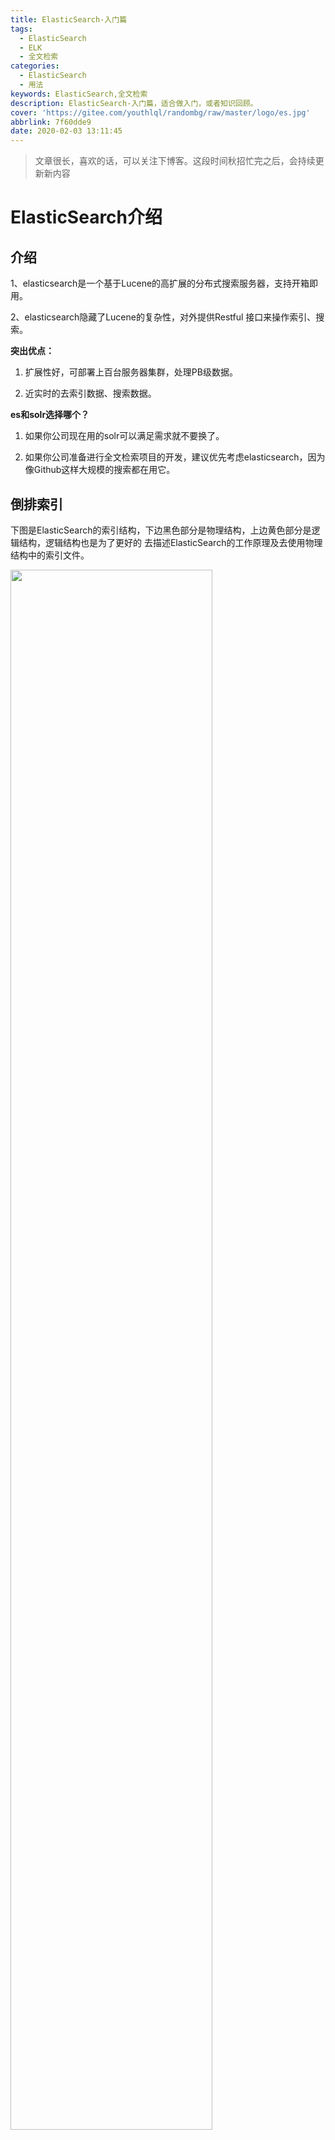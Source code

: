```yaml
---
title: ElasticSearch-入门篇
tags:
  - ElasticSearch
  - ELK
  - 全文检索
categories:
  - ElasticSearch
  - 用法
keywords: ElasticSearch,全文检索
description: ElasticSearch-入门篇，适合做入门，或者知识回顾。
cover: 'https://gitee.com/youthlql/randombg/raw/master/logo/es.jpg'
abbrlink: 7f60dde9
date: 2020-02-03 13:11:45
---
```




> 文章很长，喜欢的话，可以关注下博客。这段时间秋招忙完之后，会持续更新新内容

# ElasticSearch介绍

## 介绍

1、elasticsearch是一个基于Lucene的高扩展的分布式搜索服务器，支持开箱即用。    

2、elasticsearch隐藏了Lucene的复杂性，对外提供Restful 接口来操作索引、搜索。

 

**突出优点：** 

1. 扩展性好，可部署上百台服务器集群，处理PB级数据。

2. 近实时的去索引数据、搜索数据。

**es和solr选择哪个？**

1. 如果你公司现在用的solr可以满足需求就不要换了。

2. 如果你公司准备进行全文检索项目的开发，建议优先考虑elasticsearch，因为像Github这样大规模的搜索都在用它。

 

## 倒排索引

下图是ElasticSearch的索引结构，下边黑色部分是物理结构，上边黄色部分是逻辑结构，逻辑结构也是为了更好的  去描述ElasticSearch的工作原理及去使用物理结构中的索引文件。

<img src="https://image/youthlql@1.0.8/ElasticSearch/Introduction/0001.png" width=80%>

逻辑结构部分是一个倒排索引表：

1、将要搜索的文档内容分词，所有不重复的词组成分词列表。

2、将搜索的文档最终以Document方式存储起来。

3、每个词和docment都有关联。

如下：

<img src="https://image/youthlql@1.0.8/ElasticSearch/Introduction/0002.png" width=40%>

现在，如果我们想搜到`quick brown`我们只需要查找包含每个词条的文档：

<img src="https://image/youthlql@1.0.8/ElasticSearch/Introduction/0003.png" width=80%>

两个文档都匹配，但是第一个文档比第二个匹配度更高。如果我们使用仅计算匹配词条数量的简单 相似性算法 ， 那么，我们可以说，对于我们查询的相关性来讲，第一个文档比第二个文档更佳

# 基本概念



1.创建索引库  --------------------->类似于:数据库的建表

2.创建映射  --------------------->类似于:数据库的添加表中字段

3.创建(添加)文档  --------------------->类似于:数据库的往表中添加数据。术语称这个过程为:创建索引

5.搜索文档  --------------------->类似于:从数据库里查数据

6.文档      --------------------->类似于:数据库中的一行记录(数据)

7.Field(域)   --------------------->类似于:数据库中的字段

 





## 创建索引库

### 概念：

ES的索引库是一个逻辑概念，它包括了分词列表及文档列表，同一个索引库中存储了相同类型的文档。它就相当于MySQL中的表，或相当于Mongodb中的集合。

索引(index)

```shell
# 索引是 ES 对逻辑数据的逻辑存储，所以可以被分为更小的部分

# 可以将索引看成 MySQL 的 Table，索引的结构是为快速有效的全文索引准备的，特别是它不存储原始值

# 可以将索引存放在一台机器，或分散在多台机器上

# 每个索引有一或多个分片(shard)，每个分片可以有多个副本(replica)
```

### 操作：

使用postman这样的工具创建： put http://localhost:9200/索引库名称


```shell
# ES 中提供非结构化索引，实际上在底层 ES 会进行结构化操作，对用户透明

PUT http://localhost:9200/索引库名称
{
    "settings":{
        "index":{
            "number_of_shards":"1", # 分片数
            "number_of_replicas":"0" # 副本数
        }
    }
}
```

- number_of_shards：设置分片的数量，在集群中通常设置多个分片，表示一个索引库将拆分成多片分别存储不同  的结点，提高了ES的处理能力和高可用性，入门程序使用单机环境，这里设置为1。

- number_of_replicas：设置副本的数量，设置副本是为了提高ES的高可靠性，单机环境设置为0.



## 创建映射

### 概念

在索引中每个文档都包括了一个或多个ﬁeld，创建映射就是向索引库中创建ﬁeld的过程，下边是document和ﬁeld  与关系数据库的概念的类比：

文档（Document）----- Row记录

字段（Field）----- Columns 列

注意：6.0之前的版本有type（类型）概念，type相当于关系数据库的表，ES官方将在ES9.0版本中彻底删除type。  上边讲的创建索引库相当于关系数据库中的数据库还是表？

1、如果相当于数据库就表示一个索引库可以创建很多不同类型的文档，这在ES中也是允许的。

2、如果相当于表就表示一个索引库只能存储相同类型的文档，ES官方建议在一个索引库中只存储相同类型的文档。

3、所以索引库相当于数句酷的一个表



### 操作

1、我们要把课程信息存储到ES中，这里我们创建课程信息的映射，先来一个简单的映射，如下： 

发送：post http://localhost:9200/索引库名称/类型名称/_mapping

2、创建类型为xc_course的映射，共包括三个字段：name、description、studymondel 由于ES6.0版本还没有将type彻底删除，所以暂时把type起一个没有特殊意义的名字doc。post 请求：http://localhost:9200/xc_course/doc/_mapping

表示：在xc_course索引库下的doc类型下创建映射。doc是类型名，可以自定义，在ES6.0中要弱化类型的概念，  给它起一个没有具体业务意义的名称。

```json
 {
	"properties": {
        "name": {
        "type": "text"
        },

        "description":{ 
        "type": "text"
        },

        "studymodel":{ 
        "type":"keyword"
        }
 	}
}
```


## 创建文档

### 概念

ES中的文档相当于MySQL数据库表中的记录。

```shell
# 存储在 ES 中的主要实体叫文档，可以看成 MySQL 的一条记录

# ES 与 Mongo 的 document 类似，都可以有不同的结构，但 ES 相同字段必须有相同类型

# document 由多个字段组成，每个字段可能多次出现在一个文档里，这样的字段叫多值字段(multivalued)

# 每个字段的类型，可以使文本、数值、日期等。

# 字段类型也可以是复杂类型，一个字段包含其他子文档或者数组

# 在 ES 中，一个索引对象可以存储很多不同用途的 document，例如一个博客App中，可以保存文章和评论

# 每个 document 可以有不同的结构

# 不同的 document 不能为相同的属性设置不同的类型，例 : title 在同一索引中所有 Document 都应该相同数据类型
```



### 操作

发送：put 或Post http://localhost:9200/xc_course/doc/id值

（如果不指定id值ES会自动生成ID）

http://localhost:9200/xc_course/doc/4028e58161bcf7f40161bcf8b77c0000

```json

{
	"name":”Bootstrap开发框架",

    "description" : "Bootstrap是由Twitter推出的一个前台页面开发框架,在行业之中使用较为广泛。此开发框架包含	了大量的CSS、JS程序代码，可以帮助开发者(尤其是不擅长页面开发的程序人员)轻松的实现个不受浏览器限制的精美界面	 效果。”,

	"studymodel": "201001"

}
```



## 搜索文档

1、根据课程id查询文档

发送：get http://localhost:9200/xc_course/doc/4028e58161bcf7f40161bcf8b77c0000

使用postman测试：

<img src="https://image/youthlql@1.0.8/ElasticSearch/Introduction/0004.png">



2、查询所有记录

发送 get http://localhost:9200/xc_course/doc/_search

 

 

3、查询名称中包括spring 关键字的的记录

发送：get http://localhost:9200/xc_course/doc/_search?q=name:bootstrap

 

 

4、查询学习模式为201001的记录

发送 get http://localhost:9200/xc_course/doc/_search?q=studymodel:201001



**查询结果分析：**

```json
{
	"took": 1,
	"timed_out": false,
	"_shards": {
		"total": 1,
		"successful": 1,
		"skipped": 0,
		"failed": 0
	},
	"hits": {
		"total": 1,
		"max_score": 0.2876821,
		"hits": [
			{
				"_index": "xc_course",
				"_type": "doc",
				"_id": "4028e58161bcf7f40161bcf8b77c0000",
				"_score": 0.2876821,
				"_source": {
					"name": "Bootstrap开发框架",
					"description": "Bootstrap是由Twitter推出的一个前台页面开发框架，在行业之中使用较 为广泛。此开发框架包含了大量的CSS、JS程序代码，可以帮助开发者（尤其是不擅长页面开发的程序人员）轻松的实现 一个不受浏览器限制的精美界面效果。",
					"studymodel": "201001"
				}
			}
		]
	}
}
```

**结果说明：**

took：本次操作花费的时间，单位为毫秒。timed_out：请求是否超时

_shards：说明本次操作共搜索了哪些分片hits：搜索命中的记录

hits.total ： 符合条件的文档总数 hits.hits ：匹配度较高的前N个文档

hits.max_score：文档匹配得分，这里为最高分

_score：每个文档都有一个匹配度得分，按照降序排列。

_source：显示了文档的原始内容。





# 分词

## 内置分词

### 分词API

分词是将一个文本转换成一系列单词的过程，也叫文本分析，在 ES 中称之为 Analysis

例如 : 我是中国人 -> 我 | 是 | 中国人

```json
# 指定分词器进行分词
POST http://['自己的ip 加 port']/_analyze
{
    "analyzer":"standard",
    "text":"hello world"
}

# 结果中不仅可以看出分词的结果，还返回了该词在文本中的位置

# 指定索引分词
POST http://['自己的ip 加 port']/beluga/_analyze
{
    "analyzer":"standard",
    "field":"hobby",
    "text":"听音乐"
}
```



### Standard

```shell
# Standard 标准分词，按单词切分，并且会转换成小写
POST http://['自己的ip 加 port']/_analyze
{
    "analyzer":"standard",
    "text": "A man becomes learned by asking questions."
}
```

### Simple

```shell
# Simple 分词器，按照非单词切分，并且做小写处理
POST http://['自己的ip 加 port']/_analyze
{
    "analyzer":"simple",
    "text":"If the document does't already exist"
}
```

### Whitespace

```shell
# Whitespace 是按照空格切分
POST http://['自己的ip 加 port']/_analyze
{
    "analyzer":"whitespace",
    "text":"If the document does't already exist"
}
```

### Stop

```shell
# Stop 去除 Stop Word 语气助词，如 the、an 等
POST http://['自己的ip 加 port']/_analyze
{
    "analyzer":"stop",
    "text":"If the document does't already exist"
}
```

### Keyword

```shell
# keyword 分词器，意思是传入就是关键词，不做分词处理
POST http://['自己的ip 加 port']/_analyze
{
    "analyzer":"keyword",
    "text":"If the document does't already exist"
}
```

### 中文分词

```shell
# 中文分词的难点在于，汉语中没有明显的词汇分界点

# 常用中文分词器，IK jieba THULAC 等，推荐 IK

# IK Github 站点<自定义词典扩展，禁用词典扩展等>
https://github.com/medcl/elasticsearch-analysis-ik
```



## IK分词器

安装过程这里不介绍，主要是解决常见中文分词的问题

Github地址：https://github.com/medcl/elasticsearch-analysis-ik

### 两种分词模式

ik分词器有两种分词模式：ik_max_word和ik_smart模式。

 1、ik_max_word

会将文本做最细粒度的拆分，比如会将“中华人民共和国人民大会堂”拆分为“中华人民共和国、中华人民、中华、  华人、人民共和国、人民、共和国、大会堂、大会、会堂等词语。

2、ik_smart

会做最粗粒度的拆分，比如会将“中华人民共和国人民大会堂”拆分为中华人民共和国、人民大会堂。  测试两种分词模式：





# 映射

上边章节安装了ik分词器，如果在索引和搜索时去使用ik分词器呢？如何指定其它类型的ﬁeld，比如日期类型、数  值类型等。本章节学习各种映射类型及映射维护方法。

## 映射维护方法

1、查询所有索引的映射：

GET： http://localhost:9200/_mapping

2、创建映射

post 请求：http://localhost:9200/xc_course/doc/_mapping

在上面提到过

```
 {
	"properties": {
        "name": {
        "type": "text"
        },

        "description":{ 
        "type": "text"
        },

        "studymodel":{ 
        "type":"keyword"
        }
 	}
}
```



3、更新映射

映射创建成功可以添加新字段，已有字段不允许更新。

4、删除映射

通过删除索引来删除映射。



## 常用映射类型

### text文本字段

**1）text**

字符串包括text和keyword两种类型： 通过analyzer属性指定分词器。 

下边指定name的字段类型为text，使用ik分词器的ik_max_word分词模式。 

```json
{
	"name": {
		"type": "text",
		"analyzer": "ik_max_word"
	}
}
```

上边指定了analyzer是指在索引和搜索都使用ik_max_word，如果单独想定义搜索时使用的分词器则可以通过search_analyzer属性。

对于ik分词器建议是索引时使用ik_max_word将搜索内容进行细粒度分词，搜索时使用ik_smart提高搜索精确性。

```json
{
	"name": {
		"type": "text",
		"analyzer": "ik_max_word",
		"search_analyzer": "ik_smart"
	}
}
```

**2） index**

通过index属性指定是否索引。

默认为index=true，即要进行索引，只有进行索引才可以从索引库搜索到。

但是也有一些内容不需要索引，比如：商品图片地址只被用来展示图片，不进行搜索图片，此时可以将index设置  为false。

删除索引，重新创建映射，将pic的index设置为false，尝试根据pic去搜索，结果搜索不到数据

```json
{
	"pic": {
		"type": "text",
		"index": false
	}
}
```



**3）store**

是否在source之外存储，每个文档索引后会在 ES中保存一份原始文档，存放在"_source"中，一般情况下不需要设置 store为true，因为在_source中已经有一份原始文档了。



### keyword关键字字段

上边介绍的text文本字段在映射时要设置分词器，keyword字段为关键字字段，通常搜索keyword是按照整体搜     索，所以创建keyword字段的索引时是不进行分词的，比如：邮政编码、手机号码、身份证等。keyword字段通常  用于过虑、排序、聚合等。

**测试：**

更改映射：

```json
{
	"properties": {
		"studymodel": {
			"type": "keyword"
		},
		"name": {
			"type": "keyword"
		}
	}
}
```

添加文档：

```json
{
	"name": "java编程基础",
	"description": "java语言是世界第一编程语言，在软件开发领域使用人数最多。",
	"pic": "group1/M00/00/01/wKhlQFqO4MmAOP53AAAcwDwm6SU490.jpg",
	"studymodel": "201001"
}
```

根据name查询文档。搜索：http://localhost:9200/xc_course/_search?q=name:java name是keyword类型，所以查询方式是精确查询。



### 日期类型

日期类型不用设置分词器。

通常日期类型的字段用于排序。

1)format

通过format设置日期格式例子：

下边的设置允许date字段存储年月日时分秒、年月日及毫秒三种格式

```json
{
	"properties": {
		"timestamp": {
			"type": "date",
			"format": "yyyy‐MM‐dd HH:mm:ss||yyyy‐MM‐dd"
		}
	}
}
```

插入文档： 

Post :http://localhost:9200/xc_course/doc/3 

```json
{
	"name": "spring开发基础",
	"description": "spring 在java领域非常流行，java程序员都在用。",
	"studymodel": "201001",
	"pic": "group1/M00/00/01/wKhlQFqO4MmAOP53AAAcwDwm6SU490.jpg",
	"timestamp": "2018‐07‐04 18:28:58"
}
```



### 综合例子

post：http://localhost:9200/xc_course/doc/_mapping

```json
{
	"properties": {
		"description": {
			"type": "text",
			"analyzer": "ik_max_word",
			"search_analyzer": "ik_smart"
		},
		"name": {
			"type": "text",
			"analyzer": "ik_max_word",
			"search_analyzer": "ik_smart"
		},
		"pic": {
			"type": "text",
			"index": false
		},
		"price": {
			"type": "float"
		},
		"studymodel": {
			"type": "keyword"
		},
		"timestamp": {
			"type": "date",
			"format": "yyyy‐MM‐dd HH:mm:ss||yyyy‐MM‐dd||epoch_millis"
		}
	}
}
```

